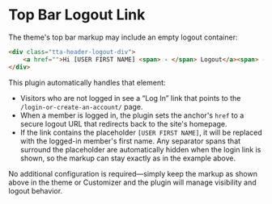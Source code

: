 # Top Bar Logout Link

The theme's top bar markup may include an empty logout container:

```html
<div class="tta-header-logout-div">
    <a href="">Hi [USER FIRST NAME] <span> - </span> Logout</a><span> - </span>
</div>
```

This plugin automatically handles that element:

- Visitors who are not logged in see a “Log In” link that points to the
  `/login-or-create-an-account/` page.
- When a member is logged in, the plugin sets the anchor's `href` to a secure
  logout URL that redirects back to the site's homepage.
- If the link contains the placeholder `[USER FIRST NAME]`, it will be replaced
  with the logged-in member's first name. Any separator spans that surround the
  placeholder are automatically hidden when the login link is shown, so the
  markup can stay exactly as in the example above.

No additional configuration is required—simply keep the markup as shown above
in the theme or Customizer and the plugin will manage visibility and logout
behavior.
